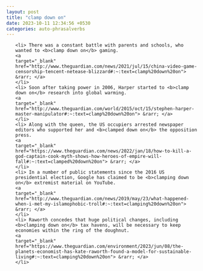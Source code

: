```yaml
---
layout: post
title: "clamp down on"
date: 2023-10-11 12:34:56 +0530
categories: auto-phrasalverbs
---
```

<ol>

    <li> There was a constant battle with parents and schools, who wanted to <b>clamp down on</b> gaming.
    <a 
    target="_blank" 
    href="http://www.theguardian.com/news/2021/jul/15/china-video-game-censorship-tencent-netease-blizzard#:~:text=clamp%20down%20on"> &rarr; </a>
    </li>
    <li> Soon after taking power in 2006, Harper started to <b>clamp down on</b> research into global warming.
    <a 
    target="_blank" 
    href="http://www.theguardian.com/world/2015/oct/15/stephen-harper-master-manipulator#:~:text=clamp%20down%20on"> &rarr; </a>
    </li>
    <li> Along with the queen, the US occupiers arrested newspaper editors who supported her and <b>clamped down on</b> the opposition press.
    <a 
    target="_blank" 
    href="https://www.theguardian.com/news/2022/jan/18/how-to-kill-a-god-captain-cook-myth-shows-how-heroes-of-empire-will-fall#:~:text=clamped%20down%20on"> &rarr; </a>
    </li>
    <li> In a number of public statements since the 2016 US presidential election, Google has claimed to be <b>clamping down on</b> extremist material on YouTube.
    <a 
    target="_blank" 
    href="http://www.theguardian.com/news/2019/may/23/what-happened-when-i-met-my-islamophobic-troll#:~:text=clamping%20down%20on"> &rarr; </a>
    </li>
    <li> Raworth concedes that huge political changes, including <b>clamping down on</b> tax havens, will be necessary to keep economies within the ring of the doughnut.
    <a 
    target="_blank" 
    href="https://www.theguardian.com/environment/2023/jun/08/the-planets-economist-has-kate-raworth-found-a-model-for-sustainable-living#:~:text=clamping%20down%20on"> &rarr; </a>
    </li>